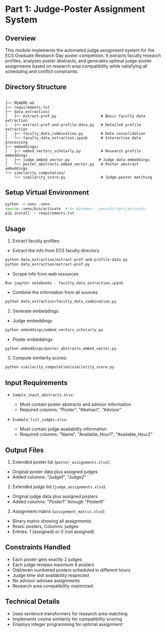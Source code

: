 # Part 1: Judge-Poster Assignment System

## Overview
This module implements the automated judge assignment system for the ECS Graduate Research Day poster competition. It extracts faculty research profiles, analyzes poster abstracts, and generates optimal judge-poster assignments based on research area compatibility while satisfying all scheduling and conflict constraints.

## Directory Structure
```
.
├── README.md
├── requirements.txt
├── data_extraction/          
│   ├── extract-prof.py                    # Basic faculty data extraction
│   ├── extract-prof-and-profile-data.py   # Detailed profile extraction
│   ├── faculty_data_combination.py        # Data consolidation
│   └── faculty_data_extraction.ipynb      # Interactive data processing
├── embeddings/              
│   ├── embed_vectors_scholarly.py         # Research profile embeddings
│   ├── judge_embed_vector.py             # Judge data embeddings
│   └── poster_abstracts_embed_vector.py   # Poster abstract embeddings
└── similarity_computation/  
    └── similarity_score.py                # Judge-poster matching
```

## Setup Virtual Environment

```bash
python -m venv .venv
source .venv/bin/activate  # On Windows: .venv\Scripts\activate
pip install -r requirements.txt
```

## Usage

1. Extract faculty profiles:

- Extract the info from ECS faculty directory
```bash
python data_extraction/extract-prof-and-profile-data.py
python data_extraction/extract-prof.py
```
- Scrape info from web resources
```
Run jupyter notebooks - faculty_data_extraction.ipynb
```
- Combine the information from all sources
```bash
python data_extraction/faculty_data_combination.py
```

2. Generate embeddings:
- Judge embeddings
```bash
python embeddings/embed_vectors_scholarly.py
```
- Poster embeddings
```bash
python embeddings/poster_abstracts_embed_vector.py
```

3. Compute similarity scores:
```bash
python similarity_computation/similarity_score.py
```

## Input Requirements

- `Sample_input_abstracts.xlsx`:
  - Must contain poster abstracts and advisor information
  - Required columns: "Poster", "Abstract", "Advisor"

- `Example_list_judges.xlsx`:
  - Must contain judge availability information
  - Required columns: "Name", "Available_Hour1", "Available_Hour2"

## Output Files

1. Extended poster list (`poster_assignments.xlsx`):
  - Original poster data plus assigned judges
  - Added columns: "Judge1", "Judge2"

2. Extended judge list (`judge_assignments.xlsx`):
  - Original judge data plus assigned posters
  - Added columns: "Poster1" through "Poster6"

3. Assignment matrix (`assignment_matrix.xlsx`):
  - Binary matrix showing all assignments
  - Rows: posters, Columns: judges
  - Entries: 1 (assigned) or 0 (not assigned)

## Constraints Handled

- Each poster gets exactly 2 judges
- Each judge reviews maximum 6 posters
- Odd/even numbered posters scheduled in different hours
- Judge time slot availability respected
- No advisor-advisee assignments
- Research area compatibility maximized

## Technical Details

- Uses sentence transformers for research area matching
- Implements cosine similarity for compatibility scoring
- Employs integer programming for optimal assignment